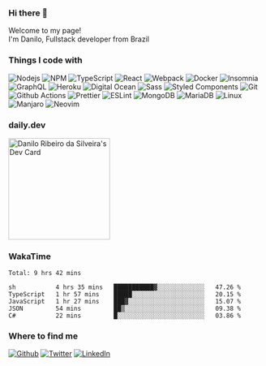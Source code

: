 ### Hi there 👋

Welcome to my page! </br> I'm Danilo, Fullstack developer from Brazil

### Things I code with
<p>
<img alt="Nodejs" src="https://img.shields.io/badge/-Nodejs-43853d?style=flat-square&logo=Node.js&logoColor=white" />
<img alt="NPM" src="https://img.shields.io/badge/-NPM-CB3837?style=flat-square&logo=npm&logoColor=white" />
<img alt="TypeScript" src="https://img.shields.io/badge/-TypeScript-007ACC?style=flat-square&logo=typescript&logoColor=white" />
<img alt="React" src="https://img.shields.io/badge/-React-45b8d8?style=flat-square&logo=react&logoColor=white" />
<img alt="Webpack" src="https://img.shields.io/badge/-Webpack-8DD6F9?style=flat-square&logo=webpack&logoColor=white" /> 
<img alt="Docker" src="https://img.shields.io/badge/-Docker-46a2f1?style=flat-square&logo=docker&logoColor=white" />
<img alt="Insomnia" src="https://img.shields.io/badge/-Insomnia-5849BE?style=flat-square&logo=insomnia&logoColor=white" />
<img alt="GraphQL" src="https://img.shields.io/badge/-GraphQL-E10098?style=flat-square&logo=graphql&logoColor=white" />
<img alt="Heroku" src="https://img.shields.io/badge/-Heroku-430098?style=flat-square&logo=heroku&logoColor=white" />
<img alt="Digital Ocean" src="https://img.shields.io/badge/-Digital Ocean-0069ff?style=flat-square&logo=digitalocean&logoColor=white" />
<img alt="Sass" src="https://img.shields.io/badge/-Sass-CC6699?style=flat-square&logo=sass&logoColor=white" />
<img alt="Styled Components" src="https://img.shields.io/badge/-Styled_Components-db7092?style=flat-square&logo=styled-components&logoColor=white" />
<img alt="Git" src="https://img.shields.io/badge/-Git-F05032?style=flat-square&logo=git&logoColor=white" />
<img alt="Github Actions" src="https://img.shields.io/badge/-Github_Actions-2088FF?style=flat-square&logo=github-actions&logoColor=white" />
<img alt="Prettier" src="https://img.shields.io/badge/-Prettier-F7B93E?style=flat-square&logo=prettier&logoColor=white" />
<img alt="ESLint" src="https://img.shields.io/badge/-ESLint-6464e2?style=flat-square&logo=eslint&logoColor=4b32c3" />
<img alt="MongoDB" src="https://img.shields.io/badge/-MongoDB-13aa52?style=flat-square&logo=mongodb&logoColor=white" />
<img alt="MariaDB" src="https://img.shields.io/badge/-MariaDB-00618b?style=flat-square&logo=mariadb&logoColor=white" />
<img alt="Linux" src="https://img.shields.io/badge/-Linux-ccc?style=flat-square&logo=linux&logoColor=black" />
<img alt="Manjaro" src="https://img.shields.io/badge/-Manjaro-7dd956?style=flat-square&logo=manjaro&logoColor=white" />
<img alt="Neovim" src="https://img.shields.io/badge/-neovim-3c93d6?style=flat-square&logo=neovim&logoColor=white" />
</p>

### daily.dev
<a href="https://app.daily.dev/brabao"><img src="https://raw.githubusercontent.com/brabao/brabao/main/devcard.svg" width="200" alt="Danilo Ribeiro da Silveira's Dev Card"/></a>

### WakaTime
<!--START_SECTION:waka-->
```text
Total: 9 hrs 42 mins

sh           4 hrs 35 mins   ███████████▓░░░░░░░░░░░░░   47.26 % 
TypeScript   1 hr 57 mins    █████░░░░░░░░░░░░░░░░░░░░   20.15 % 
JavaScript   1 hr 27 mins    ███▓░░░░░░░░░░░░░░░░░░░░░   15.07 % 
JSON         54 mins         ██▒░░░░░░░░░░░░░░░░░░░░░░   09.38 % 
C#           22 mins         █░░░░░░░░░░░░░░░░░░░░░░░░   03.86 % 
```
<!--END_SECTION:waka-->

### Where to find me
<a href="https://github.com/brabao" target="_blank"><img alt="Github" src="https://img.shields.io/badge/GitHub-%2312100E.svg?&style=for-the-badge&logo=Github&logoColor=white" /></a>
<a href="https://twitter.com/brabao" target="_blank"><img alt="Twitter" src="https://img.shields.io/badge/twitter-%231DA1F2.svg?&style=for-the-badge&logo=twitter&logoColor=white" /></a>
<a href="https://www.linkedin.com/in/brabao" target="_blank"><img alt="LinkedIn" src="https://img.shields.io/badge/linkedin-%230077B5.svg?&style=for-the-badge&logo=linkedin&logoColor=white" /></a>
